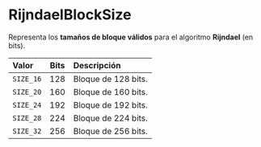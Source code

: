 # RijndaelBlockSize

Representa los **tamaños de bloque válidos** para el algoritmo **Rijndael** (en bits).

| Valor     | Bits | Descripción         |
| :-------- | :--: | :------------------ |
| `SIZE_16` |  128 | Bloque de 128 bits. |
| `SIZE_20` |  160 | Bloque de 160 bits. |
| `SIZE_24` |  192 | Bloque de 192 bits. |
| `SIZE_28` |  224 | Bloque de 224 bits. |
| `SIZE_32` |  256 | Bloque de 256 bits. |
